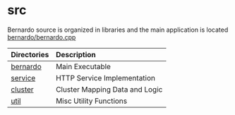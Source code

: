 # src

Bernardo source is organized in libraries and the main application is
located [bernardo/bernardo.cpp](bernardo/bernardo.cpp)

| Directories                            | Description                                                                                                  |
|:---------------------------------------|:-------------------------------------------------------------------------------------------------------------|
| [bernardo](bernardo)                   | Main Executable|
| [service](service)                     | HTTP Service Implementation|
| [cluster](cluster)                     | Cluster Mapping Data and Logic|
| [util](util)                           | Misc Utility Functions|
